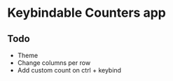 # Keybindable Counters app

## Todo

-   Theme
-   Change columns per row
-   Add custom count on ctrl + keybind
